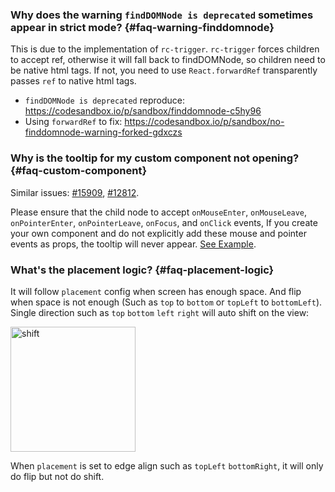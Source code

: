 <Antd component="Alert" message="The following FAQ applies to Tooltip, Popconfirm, Popover components." type="warning" banner="true"></Antd>

### Why does the warning `findDOMNode is deprecated` sometimes appear in strict mode? {#faq-warning-finddomnode}

This is due to the implementation of `rc-trigger`. `rc-trigger` forces children to accept ref, otherwise it will fall back to findDOMNode, so children need to be native html tags. If not, you need to use `React.forwardRef` transparently passes `ref` to native html tags.

- `findDOMNode is deprecated` reproduce: <https://codesandbox.io/p/sandbox/finddomnode-c5hy96>
- Using `forwardRef` to fix: <https://codesandbox.io/p/sandbox/no-finddomnode-warning-forked-gdxczs>

### Why is the tooltip for my custom component not opening? {#faq-custom-component}

Similar issues: [#15909](https://github.com/ant-design/ant-design/issues/15909), [#12812](https://github.com/ant-design/ant-design/issues/12812).

Please ensure that the child node to accept `onMouseEnter`, `onMouseLeave`, `onPointerEnter`, `onPointerLeave`, `onFocus`, and `onClick` events, If you create your own component and do not explicitly add these mouse and pointer events as props, the tooltip will never appear. [See Example](http://ant.design/components/tooltip#tooltip-demo-wrap-custom-component).

### What's the placement logic? {#faq-placement-logic}

It will follow `placement` config when screen has enough space. And flip when space is not enough (Such as `top` to `bottom` or `topLeft` to `bottomLeft`). Single direction such as `top` `bottom` `left` `right` will auto shift on the view:

<img alt="shift" height="200" src="https://mdn.alipayobjects.com/huamei_7uahnr/afts/img/A*sxaTTJjLtIMAAAAAAAAAAAAADrJ8AQ/original" />

When `placement` is set to edge align such as `topLeft` `bottomRight`, it will only do flip but not do shift.
